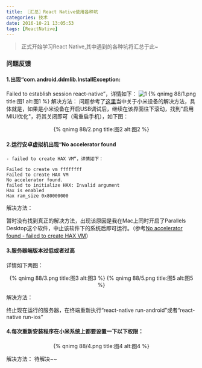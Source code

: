 ```yaml
---
title: 〖汇总〗React Native使用各种坑
categories: 技术
date: 2016-10-21 13:05:53
tags: [ReactNative]
---
```

> 正式开始学习React Native,其中遇到的各种坑将汇总于此~

### 问题反馈
#### 1.出现“com.android.ddmlib.InstallException:
   Failed to establish session react-native”，详情如下：<!--more-->
   ![1](88/1.png)
   {% qnimg 88/1.png title:图1 alt:图1 %}
   解决方法：
   问题参考了[这里](http://stackoverflow.com/questions/32577761/com-android-ddmlib-installexception-failed-to-establish-session-react-native)当中关于小米设备的解决方法，具体就是，如果是小米设备在开启USB调试后，继续在该界面往下滚动，找到"启用MIUI优化"，将其关闭即可（需重启手机），如下图：
   <div align=center>{% qnimg 88/2.png title:图2 alt:图2 %}</div>




#### 2.运行安卓虚拟机出现“No accelerator found
    - failed to create HAX VM“，详情如下：

   ~~~ shell
   Failed to create vm ffffffff
   Failed to create HAX VM
   No accelerator found.
   failed to initialize HAX: Invalid argument
   Hax is enabled
   Hax ram_size 0x80000000
   ~~~

   解决方法：

   暂时没有找到真正的解决方法，出现该原因是我在Mac上同时开启了Parallels Desktop这个软件，中止该软件下的系统后即可运行。（参考[No accelerator found - failed to create HAX VM](http://stackoverflow.com/questions/39087532/no-accelerator-found-failed-to-create-hax-vm)）

#### 3.服务器端版本过低或者过高
   详情如下两图：
   <div align=center style="display: flex;align-items: center;justify-content: space-around;">
      {% qnimg 88/3.png title:图3 alt:图3 %}
      {% qnimg 88/5.png title:图5 alt:图5 %}
   </div>

   解决方法：

   终止现在运行的服务器，在终端重新执行“react-native run-android”或者“react-native run-ios”

#### 4.每次重新安装程序在小米系统上都要设置一下以下权限：
   <div align=center>{% qnimg 88/4.png title:图4 alt:图4 %}</div>

   解决方法：
   待解决~~
